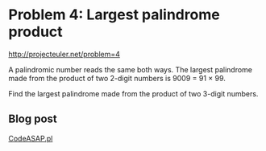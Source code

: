 # Problem 4: Largest palindrome product

http://projecteuler.net/problem=4

A palindromic number reads the same both ways.
The largest palindrome made from the product of two 2-digit numbers is 9009 = 91 × 99.

Find the largest palindrome made from the product of two 3-digit numbers.



## Blog post

[CodeASAP.pl](https://blog.codeasap.pl/posts/euler/0004-largest-palindrome-product/)
